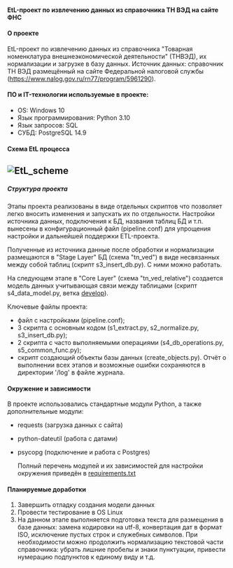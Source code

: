 #### EtL-проект по извлечению данных из справочника ТН ВЭД на сайте ФНС
#### О проекте
EtL-проект по извлечению данных из справочника "Товарная номенклатура внешнеэкономической деятельности" (ТНВЭД), их нормализации и загрузке в базу данных.
Источник данных: справочник ТН ВЭД размещённый на сайте Федеральной налоговой службы (https://www.nalog.gov.ru/rn77/program/5961290).

#### ПО и IT-технологии используемые в проекте:
* OS: Windows 10
* Язык программирования: Python 3.10
* Язык запросов: SQL
* СУБД: PostgreSQL 14.9
#### Схема EtL процесса
![EtL_scheme](https://github.com/DE-Alex/Tnved/assets/139635578/82442ffa-ea9e-4622-b29b-b6412cedbde9)
---

##### Структура проекта
Этапы проекта реализованы в виде отдельных скриптов что позволяет легко вносить изменения и запускать их по отдельности.
Настройки источника данных, подключения к БД, названия таблиц БД и т.п. вынесены в конфигурационный файл (pipeline.conf) для упрощения настройки и дальнейшей поддержки ETL-проекта.

Полученные из источника данные после обработки и нормализации размещаются в "Stage Layer" БД (схема "tn_ved") в виде несвязанных между собой таблиц (скрипт s3_insert_db.py).
С ними можно работать.

На следующем этапе в "Core Layer" (схема "tn_ved_relative") создается модель данных учитывающая связи между таблицами (скрипт s4_data_model.py, ветка [develop](https://github.com/DE-Alex/Tnved/tree/develop)).

Ключевые файлы проекта:
- файл с настройками (pipeline.conf); 
- 3 скрипта с основным кодом (s1_extract.py, s2_normalize.py, s3_insert_db.py);
- 2 скрипта с часто выполняемыми операциями (s4_db_operations.py, s5_common_func.py);
- скрипт создающий объекты базы данных (create_objects.py).
Отчёт о выполнении всех этапов и возможные ошибки сохраняются в директории '/log' в файле журнала.

#### Окружение и зависимости
В проекте использовались стандартные модули Python, а также дополнительные модули:
- requests (загрузка данных с сайта)
- python-dateutil (работа с датами)
- psycopg (подключение и работа с Postgres)

  Полный перечень модулей и их зависимостей для настройки окружения приведён в [requirements.txt](requirements.txt)

#### Планируемые доработки
1. Завершить отладку создания модели данных
2. Провести тестирование в OS Linux
2. На данном этапе выполняется подготовка текста для размещения в базе данных: замена кодировки на utf-8, конвертация дат в формат ISO, исключение пустых строк и служебных символов.
   При необходимости можно продолжить нормализацию текстовой части справочника: убрать лишние пробелы и знаки пунктуации, привести нумерацию подпунктов к единому виду и т.д.
